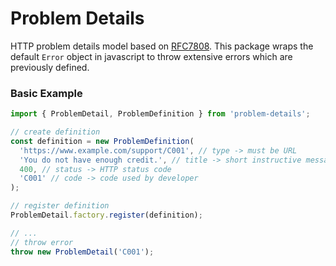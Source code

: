 # Problem Details

HTTP problem details model based on [RFC7808](https://tools.ietf.org/html/rfc7807). This package wraps the default `Error` object in javascript to throw extensive errors which are previously defined.

### Basic Example

```javascript
import { ProblemDetail, ProblemDefinition } from 'problem-details';

// create definition
const definition = new ProblemDefinition(
  'https://www.example.com/support/C001', // type -> must be URL
  'You do not have enough credit.', // title -> short instructive message
  400, // status -> HTTP status code
  'C001' // code -> code used by developer
);

// register definition
ProblemDetail.factory.register(definition);

// ...
// throw error
throw new ProblemDetail('C001');
```
